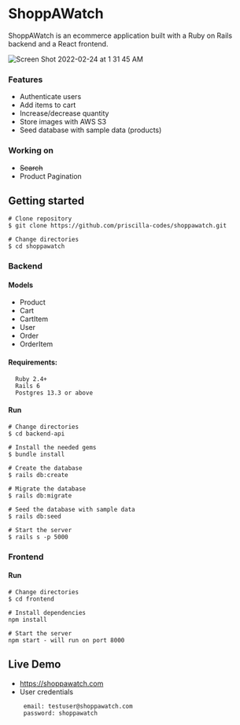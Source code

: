 # ShoppAWatch

ShoppAWatch is an ecommerce application built with a Ruby on Rails backend and a React frontend.

![Screen Shot 2022-02-24 at 1 31 45 AM](https://user-images.githubusercontent.com/10909592/155478583-83dd8acd-282f-4a99-b4ad-fc4937d4d698.png)

### Features

- Authenticate users
- Add items to cart
- Increase/decrease quantity
- Store images with AWS S3
- Seed database with sample data (products)

### Working on

- ~~Search~~
- Product Pagination

## Getting started

    # Clone repository
    $ git clone https://github.com/priscilla-codes/shoppawatch.git

    # Change directories
    $ cd shoppawatch

### Backend

#### Models

- Product
- Cart
- CartItem
- User
- Order
- OrderItem

#### Requirements:

      Ruby 2.4+
      Rails 6
      Postgres 13.3 or above

#### Run

    # Change directories
    $ cd backend-api

    # Install the needed gems
    $ bundle install

    # Create the database
    $ rails db:create

    # Migrate the database
    $ rails db:migrate

    # Seed the database with sample data
    $ rails db:seed

    # Start the server
    $ rails s -p 5000

### Frontend

#### Run

    # Change directories
    $ cd frontend

    # Install dependencies
    npm install

    # Start the server
    npm start - will run on port 8000

## Live Demo

- https://shoppawatch.com
- User credentials
  ```
   email: testuser@shoppawatch.com
   password: shoppawatch
  ```
